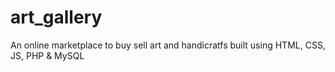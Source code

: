 # art_gallery
An online marketplace to buy sell art and handicratfs built using HTML, CSS, JS, PHP &amp; MySQL
